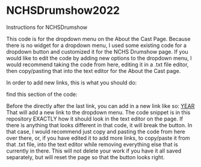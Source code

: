 # NCHSDrumshow2022
Instructions for NCHSDrumshow

This code is for the dropdown menu on the About the Cast Page. Because there is no widget for a dropdown menu, I used some existing code for a dropdown button and customized it for the NCHS Drumshow page. If you would like to edit the code by adding new options to the dropdown menu, I would recommend taking the code from here, editing it in a .txt file editor, then copy/pasting that into the text editor for the About the Cast page. 

In order to add new links, this is what you should do: 

find this section of the code:

<!--

<button class="dropbtn">Select Year</button>
<div class="dropdown-content"><a href="https://www.nchsdrumshow.com/2022cast">2022</a>
<a href="https://www.nchsdrumshow.com/2020cast">2020</a>
<a href="https://www.nchsdrumshow.com/2019cast">2019</a>
<a href="https://www.nchsdrumshow.com/2018cast">2018</a>
<a href="https://www.nchsdrumshow.com/2017cast">2017</a>
</div>
</div>

--!>

Before the </div> directly after the last link, you can add in a new link like so: 

<a href="LINK HERE">YEAR</a>

That will add a new link to the dropdown menu. 

The code snippet is in this repository EXACTLY how it should look in the text editor on the page. If there is anything that looks different in that code, it will break the button. In that case, I would recommend just copy and pasting the code from here over there, or, if you have edited it to add more links, to copy/paste it from that .txt file, into the text editor while removing everything else that is currently in there. This will not delete your work if you have it all saved separately, but will reset the page so that the button looks right. 
